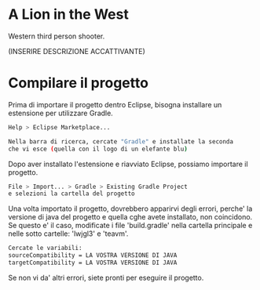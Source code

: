 # A Lion in the West
Western third person shooter.

(INSERIRE DESCRIZIONE ACCATTIVANTE)

# Compilare il progetto
Prima di importare il progetto dentro Eclipse, bisogna installare un estensione per utilizzare Gradle.
``` bash
Help > Eclipse Marketplace...

Nella barra di ricerca, cercate "Gradle" e installate la seconda
che vi esce (quella con il logo di un elefante blu)
```

Dopo aver installato l'estensione e riavviato Eclipse, possiamo importare il progetto.
``` bash
File > Import... > Gradle > Existing Gradle Project
e selezioni la cartella del progetto
```

Una volta importato il progetto, dovrebbero apparirvi degli errori, perche' la versione di java del progetto e quella cghe avete installato, non coincidono.
Se questo e' il caso, modificate i file 'build.gradle' nella cartella principale e nelle sotto cartelle: 'lwjgl3' e 'teavm'.

``` bash
Cercate le variabili:
sourceCompatibility = LA VOSTRA VERSIONE DI JAVA
targetCompatibility = LA VOSTRA VERSIONE DI JAVA
```

Se non vi da' altri errori, siete pronti per eseguire il progetto.
